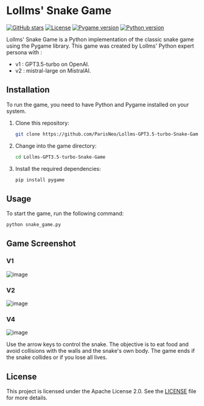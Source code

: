 # Lollms' Snake Game
[![GitHub stars](https://img.shields.io/github/stars/ParisNeo/Lollms-GPT3.5-turbo-Snake-Game.svg)](https://github.com/ParisNeo/Lollms-GPT3.5-turbo-Snake-Game/stargazers)
[![License](https://img.shields.io/badge/License-Apache%202.0-blue.svg)](https://github.com/ParisNeo/Lollms-GPT3.5-turbo-Snake-Game/blob/main/LICENSE)
[![Pygame version](https://img.shields.io/badge/Pygame-2.0.1-blue.svg)](https://pypi.org/project/pygame/2.0.1/)
[![Python version](https://img.shields.io/badge/Python-3.9-blue.svg)](https://www.python.org/downloads/release/python-390/)

Lollms' Snake Game is a Python implementation of the classic snake game using the Pygame library. This game was created by Lollms' Python expert persona with :
- v1 : GPT3.5-turbo on OpenAI.
- v2 : mistral-large on MistralAI.
  
## Installation
To run the game, you need to have Python and Pygame installed on your system.

1. Clone this repository:
   ```bash
   git clone https://github.com/ParisNeo/Lollms-GPT3.5-turbo-Snake-Game.git
   ```

2. Change into the game directory:
   ```bash
   cd Lollms-GPT3.5-turbo-Snake-Game
   ```

3. Install the required dependencies:
   ```bash
   pip install pygame
   ```

## Usage
To start the game, run the following command:
```bash
python snake_game.py
```


## Game Screenshot
### V1
![image](https://github.com/ParisNeo/Lollms-GPT3.5-turbo-Snake-Game/assets/827993/d7d6c767-df93-4260-b527-2b55c02b9c21)

### V2
![image](https://github.com/ParisNeo/Lollms-GPT3.5-turbo-Snake-Game/assets/827993/36498cd7-098c-4383-a2fb-38a91dd1aec7)



### V4
![image](https://github.com/user-attachments/assets/9de68797-00e0-4fd7-97e6-f0ef070bce73)


Use the arrow keys to control the snake. The objective is to eat food and avoid collisions with the walls and the snake's own body. The game ends if the snake collides or if you lose all lives.

## License
This project is licensed under the Apache License 2.0. See the [LICENSE](https://github.com/ParisNeo/Lollms-GPT3.5-turbo-Snake-Game/blob/main/LICENSE) file for more details.
